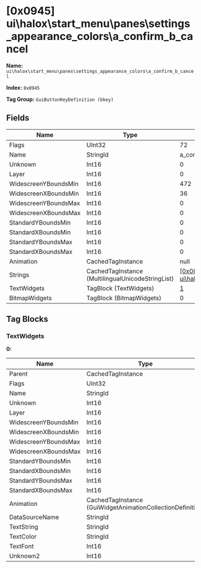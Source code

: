 # [0x0945] ui\halox\start_menu\panes\settings_appearance_colors\a_confirm_b_cancel

**Name:** ```ui\halox\start_menu\panes\settings_appearance_colors\a_confirm_b_cancel```

**Index:** ```0x0945```

**Tag Group:** ```GuiButtonKeyDefinition (bkey)```

## Fields

Name	| Type	| Value
---	|---	|---	|
Flags	|UInt32	|72
Name	|StringId	|a_confirm_b_cancel
Unknown	|Int16	|0
Layer	|Int16	|0
WidescreenYBoundsMin	|Int16	|472
WidescreenXBoundsMin	|Int16	|36
WidescreenYBoundsMax	|Int16	|0
WidescreenXBoundsMax	|Int16	|0
StandardYBoundsMin	|Int16	|0
StandardXBoundsMin	|Int16	|0
StandardYBoundsMax	|Int16	|0
StandardXBoundsMax	|Int16	|0
Animation	|CachedTagInstance	|null
Strings	|CachedTagInstance (MultilingualUnicodeStringList)	|[[0x081C] ui\halox\start_menu\button_keys\strings](../MultilingualUnicodeStringList/081C.md)
TextWidgets	|TagBlock (TextWidgets)	|[1](#textwidgets)
BitmapWidgets	|TagBlock (BitmapWidgets)	|0


## Tag Blocks

### TextWidgets

**0:**

Name	| Type	| Value
---	|---	|---	|
Parent	|CachedTagInstance	|null
Flags	|UInt32	|65544
Name	|StringId	|
Unknown	|Int16	|0
Layer	|Int16	|0
WidescreenYBoundsMin	|Int16	|2
WidescreenXBoundsMin	|Int16	|0
WidescreenYBoundsMax	|Int16	|32
WidescreenXBoundsMax	|Int16	|360
StandardYBoundsMin	|Int16	|0
StandardXBoundsMin	|Int16	|0
StandardYBoundsMax	|Int16	|0
StandardXBoundsMax	|Int16	|0
Animation	|CachedTagInstance (GuiWidgetAnimationCollectionDefinition)	|[[0x081D] 0x0000081D](../GuiWidgetAnimationCollectionDefinition/081D.md)
DataSourceName	|StringId	|
TextString	|StringId	|a_confirm_b_cancel_x_toggle
TextColor	|StringId	|
TextFont	|Int16	|1
Unknown2	|Int16	|0


